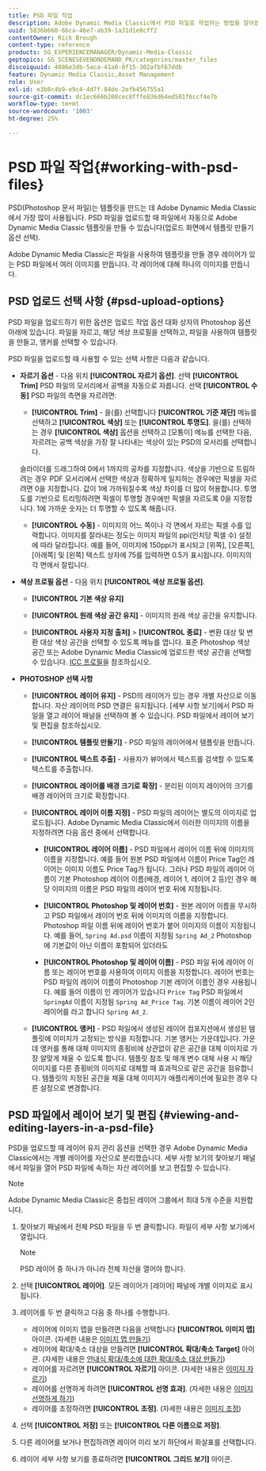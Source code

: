 ```yaml
---
title: PSD 파일 작업
description: Adobe Dynamic Media Classic에서 PSD 파일로 작업하는 방법을 알아봅니다.
uuid: 5836b660-6bca-46e7-ab39-1a31d1e0cff2
contentOwner: Rick Brough
content-type: reference
products: SG_EXPERIENCEMANAGER/Dynamic-Media-Classic
geptopics: SG_SCENESEVENONDEMAND_PK/categories/master_files
discoiquuid: 4086e3db-5aca-41a0-8f15-302afbf67ddb
feature: Dynamic Media Classic,Asset Management
role: User
exl-id: e3b8c4b9-e9c4-4d7f-84de-2efb456755a1
source-git-commit: dc1ec666b208cec8fffe836d64ed501f6ccf4e7b
workflow-type: tm+mt
source-wordcount: '1003'
ht-degree: 25%

---
```


# PSD 파일 작업{#working-with-psd-files}

<!--   USED TO BE AN OPTION UNDER COLOR PROFILE OPTIONS * **Convert To sRGB (default)** - Converts to sRGB (Standard Red Green Blue). sRGB is the recommended color space for displaying images on web pages. -->

PSD(Photoshop 문서 파일)는 템플릿을 만드는 데 Adobe Dynamic Media Classic에서 가장 많이 사용됩니다. PSD 파일을 업로드할 때 파일에서 자동으로 Adobe Dynamic Media Classic 템플릿을 만들 수 있습니다(업로드 화면에서 템플릿 만들기 옵션 선택).

Adobe Dynamic Media Classic은 파일을 사용하여 템플릿을 만들 경우 레이어가 있는 PSD 파일에서 여러 이미지를 만듭니다. 각 레이어에 대해 하나의 이미지를 만듭니다.

## PSD 업로드 선택 사항 {#psd-upload-options}

PSD 파일을 업로드하기 위한 옵션은 업로드 작업 옵션 대화 상자의 Photoshop 옵션 아래에 있습니다. 파일을 자르고, 해당 색상 프로필을 선택하고, 파일을 사용하여 템플릿을 만들고, 앵커를 선택할 수 있습니다.

PSD 파일을 업로드할 때 사용할 수 있는 선택 사항은 다음과 같습니다.

* **자르기 옵션** - 다음 위치 **[!UICONTROL 자르기 옵션]**. 선택 **[!UICONTROL Trim]** PSD 파일의 모서리에서 공백을 자동으로 자릅니다. 선택 **[!UICONTROL 수동]** PSD 파일의 측면을 자르려면:

   * **[!UICONTROL Trim]** - 을(를) 선택합니다 **[!UICONTROL 기준 재단]** 메뉴를 선택하고 **[!UICONTROL 색상]** 또는 **[!UICONTROL 투명도]**.
   을(를) 선택하는 경우 **[!UICONTROL 색상]** 옵션을 선택하고 [모퉁이] 메뉴를 선택한 다음, 자르려는 공백 색상을 가장 잘 나타내는 색상이 있는 PSD의 모서리를 선택합니다.

   슬라이더를 드래그하여 0에서 1까지의 공차를 지정합니다. 색상을 기반으로 트림하려는 경우 PDF 모서리에서 선택한 색상과 정확하게 일치하는 경우에만 픽셀을 자르려면 0을 지정합니다. 값이 1에 가까워질수록 색상 차이를 더 많이 허용합니다. 투명도를 기반으로 트리밍하려면 픽셀이 투명할 경우에만 픽셀을 자르도록 0을 지정합니다. 1에 가까운 숫자는 더 투명할 수 있도록 해줍니다.

   * **[!UICONTROL 수동]** - 이미지의 어느 쪽이나 각 면에서 자르는 픽셀 수를 입력합니다. 이미지를 잘라내는 정도는 이미지 파일의 ppi(인치당 픽셀 수) 설정에 따라 달라집니다. 예를 들어, 이미지에 150ppi가 표시되고 [위쪽], [오른쪽], [아래쪽] 및 [왼쪽] 텍스트 상자에 75를 입력하면 0.5가 표시됩니다. 이미지의 각 면에서 잘립니다.


* **색상 프로필 옵션** - 다음 위치 **[!UICONTROL 색상 프로필 옵션]**.

   * **[!UICONTROL 기본 색상 유지]**

   * **[!UICONTROL 원래 색상 공간 유지]** - 이미지의 원래 색상 공간을 유지합니다.

   * **[!UICONTROL 사용자 지정 출처]** > **[!UICONTROL 종료]** - 변환 대상 및 변환 대상 색상 공간을 선택할 수 있도록 메뉴를 엽니다. 표준 Photoshop 색상 공간 또는 Adobe Dynamic Media Classic에 업로드한 색상 공간을 선택할 수 있습니다. [ICC 프로필](/help/icc-profiles.md)을 참조하십시오.

* **PHOTOSHOP 선택 사항**

   * **[!UICONTROL 레이어 유지]** - PSD의 레이어가 있는 경우 개별 자산으로 이동합니다. 자산 레이어의 PSD 연결은 유지됩니다. [세부 사항 보기]에서 PSD 파일을 열고 레이어 패널을 선택하여 볼 수 있습니다. PSD 파일에서 레이어 보기 및 편집을 참조하십시오.

   * **[!UICONTROL 템플릿 만들기]** - PSD 파일의 레이어에서 템플릿을 만듭니다.

   * **[!UICONTROL 텍스트 추출]** - 사용자가 뷰어에서 텍스트를 검색할 수 있도록 텍스트를 추출합니다.

   * **[!UICONTROL 레이어를 배경 크기로 확장]** - 분리된 이미지 레이어의 크기를 배경 레이어의 크기로 확장합니다.

   * **[!UICONTROL 레이어 이름 지정]** - PSD 파일의 레이어는 별도의 이미지로 업로드됩니다. Adobe Dynamic Media Classic에서 이러한 이미지의 이름을 지정하려면 다음 옵션 중에서 선택합니다.

      * **[!UICONTROL 레이어 이름]** - PSD 파일에서 레이어 이름 뒤에 이미지의 이름을 지정합니다. 예를 들어 원본 PSD 파일에서 이름이 Price Tag인 레이어는 이미지 이름도 Price Tag가 됩니다. 그러나 PSD 파일의 레이어 이름이 기본 Photoshop 레이어 이름(배경, 레이어 1, 레이어 2 등)인 경우 해당 이미지의 이름은 PSD 파일의 레이어 번호 뒤에 지정됩니다. <!-- not their default layer names -->

      * **[!UICONTROL Photoshop 및 레이어 번호]** - 원본 레이어 이름을 무시하고 PSD 파일에서 레이어 번호 뒤에 이미지의 이름을 지정합니다. Photoshop 파일 이름 뒤에 레이어 번호가 붙어 이미지의 이름이 지정됩니다. 예를 들어, `Spring Ad.psd` 이름이 지정됨 `Spring Ad_2` Photoshop에 기본값이 아닌 이름이 포함되어 있더라도

      * **[!UICONTROL Photoshop 및 레이어 이름]** - PSD 파일 뒤에 레이어 이름 또는 레이어 번호를 사용하여 이미지 이름을 지정합니다. 레이어 번호는 PSD 파일의 레이어 이름이 Photoshop 기본 레이어 이름인 경우 사용됩니다. 예를 들어 이름이 인 레이어가 있습니다 `Price Tag` PSD 파일에서 `SpringAd` 이름이 지정됨 `Spring Ad_Price Tag`. 기본 이름이 레이어 2인 레이어를 라고 합니다 `Spring Ad_2`.
   * **[!UICONTROL 앵커]** - PSD 파일에서 생성된 레이어 컴포지션에서 생성된 템플릿에 이미지가 고정되는 방식을 지정합니다. 기본 앵커는 가운데입니다. 가운데 앵커를 통해 대체 이미지의 종횡비에 상관없이 같은 공간을 대체 이미지로 가장 알맞게 채울 수 있도록 합니다. 템플릿 참조 및 매개 변수 대체 사용 시 해당 이미지를 다른 종횡비의 이미지로 대체할 때 효과적으로 같은 공간을 점유합니다. 템플릿의 지정된 공간을 채울 대체 이미지가 애플리케이션에 필요한 경우 다른 설정으로 변경합니다.


## PSD 파일에서 레이어 보기 및 편집 {#viewing-and-editing-layers-in-a-psd-file}

PSD을 업로드할 때 레이어 유지 관리 옵션을 선택한 경우 Adobe Dynamic Media Classic에서는 개별 레이어를 자산으로 분리했습니다. 세부 사항 보기의 찾아보기 패널에서 파일을 열어 PSD 파일에 속하는 자산 레이어를 보고 편집할 수 있습니다.

>[!NOTE]
>
>Adobe Dynamic Media Classic은 중첩된 레이어 그룹에서 최대 5개 수준을 지원합니다.

1. 찾아보기 패널에서 전체 PSD 파일을 두 번 클릭합니다. 파일이 세부 사항 보기에서 열립니다.

   >[!NOTE]
   >
   >PSD 레이어 중 하나가 아니라 전체 자산을 열어야 합니다.

1. 선택 **[!UICONTROL 레이어]**. 모든 레이어가 [레이어] 패널에 개별 이미지로 표시됩니다.
1. 레이어를 두 번 클릭하고 다음 중 하나를 수행합니다.

   * 레이어에 이미지 맵을 만들려면 다음을 선택합니다 **[!UICONTROL 이미지 맵]** 아이콘. (자세한 내용은 [이미지 맵 만들기](creating-image-maps.md#creating_image_maps))
   * 레이어에 확대/축소 대상을 만들려면 **[!UICONTROL 확대/축소 Target]** 아이콘. (자세한 내용은 [안내식 확대/축소에 대한 확대/축소 대상 만들기](creating-zoom-targets-guided-zoom.md#creating_zoom_targets_for_guided_zoom))
   * 레이어를 자르려면 **[!UICONTROL 자르기]** 아이콘. (자세한 내용은 [이미지 자르기](cropping-image.md#cropping_an_image))
   * 레이어를 선명하게 하려면 **[!UICONTROL 선명 효과]**. (자세한 내용은 [이미지 선명하게 하기](sharpening-image.md#sharpening_an_image))
   * 레이어를 조정하려면 **[!UICONTROL 조정]**. (자세한 내용은 [이미지 조정](adjusting-image.md#adjusting_an_image))

1. 선택 **[!UICONTROL 저장]** 또는 **[!UICONTROL 다른 이름으로 저장]**.
1. 다른 레이어를 보거나 편집하려면 레이어 미리 보기 하단에서 화살표를 선택합니다.
1. 레이어 세부 사항 보기를 종료하려면 **[!UICONTROL 그리드 보기]** 아이콘.
